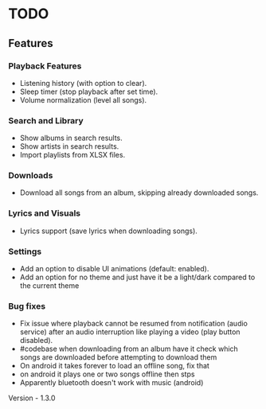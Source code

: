 # TODO

## Features

### Playback Features
- Listening history (with option to clear).
- Sleep timer (stop playback after set time).
- Volume normalization (level all songs).

### Search and Library
- Show albums in search results.
- Show artists in search results.
- Import playlists from XLSX files.

### Downloads
- Download all songs from an album, skipping already downloaded songs.

### Lyrics and Visuals
- Lyrics support (save lyrics when downloading songs).

### Settings
- Add an option to disable UI animations (default: enabled).
- Add an option for no theme and just have it be a light/dark compared to the current theme

### Bug fixes
- Fix issue where playback cannot be resumed from notification (audio service) after an audio interruption like playing a video (play button disabled).
- #codebase when downloading from an album have it check which songs are downloaded before attempting to download them
- On android it takes forever to load an offline song, fix that
- on android it plays one or two songs offline then stps
- Apparently bluetooth doesn't work with music (android)


Version - 1.3.0